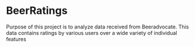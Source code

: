 # BeerRatings

Purpose of this project is to analyze data received from Beeradvocate.  This data contains ratings by various users over a wide variety of individual features
